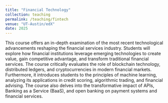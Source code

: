 ```yaml
---
title: "Financial Technology"
collection: teaching
permalink: /teaching/fintech
venue: "UT-Austin/edX"
date: 2025
---
```


This course offers an in-depth examination of the most recent technological advancements reshaping the financial services industry. Students will explore how financial institutions leverage emerging technologies to create value, gain competitive advantage, and transform traditional financial services. The course critically evaluates the role of blockchain technology, distributed ledgers, and cryptocurrencies in modern financial markets. Furthermore, it introduces students to the principles of machine learning, analyzing its applications in credit scoring, algorithmic trading, and financial advising. The course also delves into the transformative impact of APIs, Banking as a Service (BaaS), and open banking on payment systems and financial services.